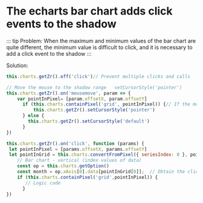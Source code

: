 # The echarts bar chart adds click events to the shadow

::: tip
Problem: When the maximum and minimum values of the bar chart are quite different, the minimum value is difficult to click, and it is necessary to add a click event to the shadow
:::

Solution:

```javascript
this.charts.getZr().off('click')// Prevent multiple clicks and calls

// Move the mouse to the shadow range   setCursorStyle('pointer')
this.charts.getZr().on('mousemove', param => {
    var pointInPixel= [param.offsetX, param.offsetY]
      if (this.charts.containPixel('grid', pointInPixel)) {// If the mouse hovers over an area and the position is within the current chart range, set the mouse to small hand
          this.charts.getZr().setCursorStyle('pointer')
      } else {
        this.charts.getZr().setCursorStyle('default')
      }
})

this.charts.getZr().on('click', function (params) {
 let pointInPixel = [params.offsetX, params.offsetY]
 let pointInGrid = this.charts.convertFromPixel({ seriesIndex: 0 }, pointInPixel)
    // Bar chart - vertical (index values of data)
    const op = this.charts.getOption()
    const month = op.xAxis[0].data[pointInGrid[0]];  // Obtain the clicked column name
    if (this.charts.containPixel('grid',pointInPixel)) {
       // Logic code
      }
})

```
